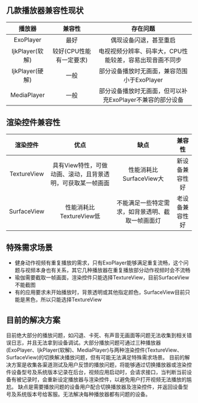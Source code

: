 ## 几款播放器兼容性现状

播放器 | 兼容性 | 存在问题
:---: |  :---: | :---: 
ExoPlayer | 最好 | 偶现设备闪退，甚至重启
IjkPlayer(软解) | 较好(CPU性能有一定要求) | 电视视频分辨率、码率大，CPU性能较差，容易出现音画不同步
IjkPlayer(硬解) | 一般 | 部分设备播放时无画面，兼容范围小于ExoPlayer
MediaPlayer | 一般 | 部分设备播放时无画面，但可以补充ExoPlayer不兼容的部分设备 

## 渲染控件兼容性

渲染控件 | 优点 | 缺点 | 兼容性
:---: | :---: | :---: | :---:
TextureView | 具有View特性，可做动画、滚动，且背景透明，可获取某一帧画面 | 性能消耗比SurfaceView大 | 新设备兼容性好
SurfaceView | 性能消耗比TextureView低 | 不能满足一些特定需求，如背景透明、截取一帧画面灯 | 老设备兼容性好

## 特殊需求场景

* 健身动作视频有重复播放的需求，只有ExoPlayer能够满足重复流畅，这个问题与视频本身也有关系，其它几种播放器在重复播放部分动作视频时会不流畅
* 瑜伽需要截取一帧画面，渲染控件只能选择TextureView，目前SurfaceView不能截图
* 有的应用要求未开始播放时，背景透明或其他指定颜色，SurfaceView目前只能是黑色，所以只能选择TextureView

## 目前的解决方案

   目前绝大部分的播放问题，如闪退、卡死、有声音无画面等问题无法收集到相关错误日志，并且无法拿到设备调试。大部分播放问题可通过三种播放器(ExoPlayer、IjkPlayer(软解)、MediaPlayer)与两种渲染控件(TextureView、SurfaceView)的切换解决播放问题，但有可能无法满足特殊需求场景。
   目前的解决方案是收集各渠道测试及用户反馈的播放问题，将能够通过切换播放器或渲染控件设备型号及系统版本记录在后台，视频应用启动时，会请求接口，当判断当前设备有被记录时，会重新设定播放器与渲染控件，以避免用户打开视频无法播放的尴尬。
   缺点是需要播放问题的设备用户配合切换播放器及渲染控件，并返回设备型号及系统版本号给客服。无法解决每种播放器都有问题的设备。